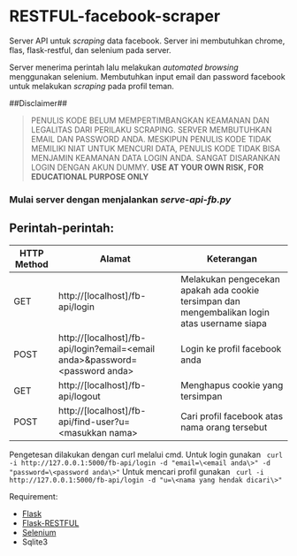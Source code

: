 # RESTFUL-facebook-scraper
Server API untuk *scraping* data facebook. Server ini membutuhkan chrome, flas, flask-restful, dan selenium pada server.

Server menerima perintah lalu melakukan *automated browsing* menggunakan selenium. Membutuhkan input email dan password facebook untuk melakukan *scraping* pada profil teman. 

##Disclaimer##
> PENULIS KODE BELUM MEMPERTIMBANGKAN KEAMANAN DAN LEGALITAS DARI PERILAKU SCRAPING. SERVER MEMBUTUHKAN EMAIL DAN PASSWORD ANDA. MESKIPUN PENULIS KODE TIDAK MEMILIKI NIAT UNTUK MENCURI DATA, PENULIS KODE TIDAK BISA MENJAMIN KEAMANAN DATA LOGIN ANDA. SANGAT DISARANKAN LOGIN DENGAN AKUN DUMMY. **USE AT YOUR OWN RISK, FOR EDUCATIONAL PURPOSE ONLY**

### Mulai server dengan menjalankan *serve-api-fb.py*

## Perintah-perintah:

|HTTP Method| Alamat | Keterangan |
|--------|-------|-------|
| GET | http://[localhost]/fb-api/login | Melakukan pengecekan apakah ada cookie tersimpan dan mengembalikan login atas username siapa |
| POST | http://[localhost]/fb-api/login?email=\<email anda\>&password=\<password anda\> | Login ke profil facebook anda |
| GET | http://[localhost]/fb-api/logout | Menghapus cookie yang tersimpan |
| POST | http://[localhost]/fb-api/find-user?u=\<masukkan nama\> | Cari profil facebook atas nama orang tersebut |
  
 Pengetesan dilakukan dengan curl melalui cmd. 
 Untuk login gunakan 
``` curl -i http://127.0.0.1:5000/fb-api/login -d "email=\<email anda\>" -d "password=\<password anda\>"```
 Untuk mencari profil gunakan 
``` curl -i http://127.0.0.1:5000/fb-api/login -d "u=\<nama yang hendak dicari\>"```

Requirement:
- [Flask](https://flask.palletsprojects.com/en/1.1.x/)
- [Flask-RESTFUL](https://flask-restful.readthedocs.io/en/latest/)
- [Selenium](https://www.selenium.dev/projects/)
- Sqlite3

